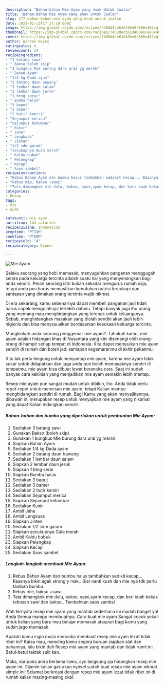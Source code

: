 ```yaml
---
description: "Bahan-bahan Mie Ayam yang enak Untuk Jualan"
title: "Bahan-bahan Mie Ayam yang enak Untuk Jualan"
slug: 177-bahan-bahan-mie-ayam-yang-enak-untuk-jualan
date: 2021-02-12T17:27:10.609Z
image: https://img-global.cpcdn.com/recipes/7458d4cb61d400e0/680x482cq70/mie-ayam-foto-resep-utama.jpg
thumbnail: https://img-global.cpcdn.com/recipes/7458d4cb61d400e0/680x482cq70/mie-ayam-foto-resep-utama.jpg
cover: https://img-global.cpcdn.com/recipes/7458d4cb61d400e0/680x482cq70/mie-ayam-foto-resep-utama.jpg
author: Warren Hayes
ratingvalue: 4
reviewcount: 14
recipeingredient:
- "3 batang sawi"
- " Bakso boleh skip"
- "1 bungkus Mie burung dara urai yg merah"
- " Bahan Ayam"
- "1/4 kg Dada ayam"
- "2 batang daun bawang"
- "1 lembar daun salam"
- "2 lembar daun jeruk"
- "1 btng serai"
- " Bumbu halus"
- "3 baput"
- "3 bamer"
- "2 butir kemiri"
- "Sejumput merica"
- "Sejumput ketumbar"
- " Kunir"
- " Jahe"
- " Lengkuas"
- " Jinten"
- "1/2 sdm garam"
- "secukupnya Gula merah"
- " Kaldu bubuk"
- " Pelengkap"
- " Kecap"
- " Saos sambel"
recipeinstructions:
- "Rebus Bahan Ayam dan bumbu halus tambahkan sedikit kecap... Rasanya bikin agak strong y mak.. Biar nanti kuah dan mie nya tdk perlu tambah bumbu"
- "Rebus mie, bakso +sawi"
- "Tata dimangkok mie dulu, bakso, sawi,ayam kecap, dan beri kuah bekas rebusan sawi dan bakso.. Tambahkan saos sambal"
categories:
- Resep
tags:
- mie
- ayam

katakunci: mie ayam 
nutrition: 144 calories
recipecuisine: Indonesian
preptime: "PT33M"
cooktime: "PT60M"
recipeyield: "4"
recipecategory: Dinner

---
```



![Mie Ayam](https://img-global.cpcdn.com/recipes/7458d4cb61d400e0/680x482cq70/mie-ayam-foto-resep-utama.jpg)

Selaku seorang yang hobi memasak, menyuguhkan panganan menggugah selera pada keluarga tercinta adalah suatu hal yang menyenangkan bagi anda sendiri. Peran seorang istri bukan sekadar mengurus rumah saja, tetapi anda pun harus memastikan kebutuhan nutrisi tercukupi dan santapan yang dimakan orang tercinta wajib nikmat.

Di era  sekarang, kamu sebenarnya dapat membeli panganan jadi tidak harus capek mengolahnya terlebih dahulu. Tetapi banyak juga lho orang yang memang mau menghidangkan yang terenak untuk keluarganya. Sebab, menghidangkan masakan yang diolah sendiri akan jauh lebih higienis dan bisa menyesuaikan berdasarkan kesukaan keluarga tercinta. 



Mungkinkah anda seorang penggemar mie ayam?. Tahukah kamu, mie ayam adalah hidangan khas di Nusantara yang kini disenangi oleh orang-orang di hampir setiap tempat di Indonesia. Kita dapat menyajikan mie ayam sendiri di rumah dan boleh jadi santapan kegemaranmu di akhir pekanmu.

Kita tak perlu bingung untuk menyantap mie ayam, karena mie ayam tidak sukar untuk didapatkan dan juga anda pun boleh memasaknya sendiri di tempatmu. mie ayam bisa dibuat lewat beraneka cara. Saat ini sudah banyak cara kekinian yang menjadikan mie ayam semakin lebih mantap.

Resep mie ayam pun sangat mudah untuk dibikin, lho. Anda tidak perlu repot-repot untuk memesan mie ayam, tetapi Kalian mampu menghidangkan sendiri di rumah. Bagi Kamu yang akan menyajikannya, dibawah ini merupakan resep untuk menyajikan mie ayam yang nikamat yang dapat Kalian hidangkan sendiri.

<!--inarticleads1-->

##### Bahan-bahan dan bumbu yang diperlukan untuk pembuatan Mie Ayam:

1. Sediakan 3 batang sawi
1. Gunakan  Bakso (boleh skip)
1. Gunakan 1 bungkus Mie burung dara urai yg merah
1. Siapkan  Bahan Ayam
1. Sediakan 1/4 kg Dada ayam
1. Sediakan 2 batang daun bawang
1. Sediakan 1 lembar daun salam
1. Siapkan 2 lembar daun jeruk
1. Siapkan 1 btng serai
1. Siapkan  Bumbu halus
1. Sediakan 3 baput
1. Sediakan 3 bamer
1. Sediakan 2 butir kemiri
1. Sediakan Sejumput merica
1. Siapkan Sejumput ketumbar
1. Sediakan  Kunir
1. Ambil  Jahe
1. Ambil  Lengkuas
1. Siapkan  Jinten
1. Sediakan 1/2 sdm garam
1. Siapkan secukupnya Gula merah
1. Ambil  Kaldu bubuk
1. Siapkan  Pelengkap
1. Siapkan  Kecap
1. Sediakan  Saos sambel




<!--inarticleads2-->

##### Langkah-langkah membuat Mie Ayam:

1. Rebus Bahan Ayam dan bumbu halus tambahkan sedikit kecap... Rasanya bikin agak strong y mak.. Biar nanti kuah dan mie nya tdk perlu tambah bumbu
1. Rebus mie, bakso +sawi
1. Tata dimangkok mie dulu, bakso, sawi,ayam kecap, dan beri kuah bekas rebusan sawi dan bakso.. Tambahkan saos sambal




Wah ternyata resep mie ayam yang mantab sederhana ini mudah banget ya! Anda Semua mampu membuatnya. Cara buat mie ayam Sangat cocok sekali untuk kalian yang baru mau belajar memasak ataupun bagi kamu yang sudah jago memasak.

Apakah kamu ingin mulai mencoba membuat resep mie ayam lezat tidak ribet ini? Kalau mau, mending kamu segera buruan siapkan alat dan bahannya, lalu bikin deh Resep mie ayam yang mantab dan tidak rumit ini. Betul-betul taidak sulit kan. 

Maka, daripada anda berlama-lama, ayo langsung aja hidangkan resep mie ayam ini. Dijamin kalian gak akan nyesel sudah buat resep mie ayam nikmat simple ini! Selamat berkreasi dengan resep mie ayam lezat tidak ribet ini di rumah kalian masing-masing,oke!.

